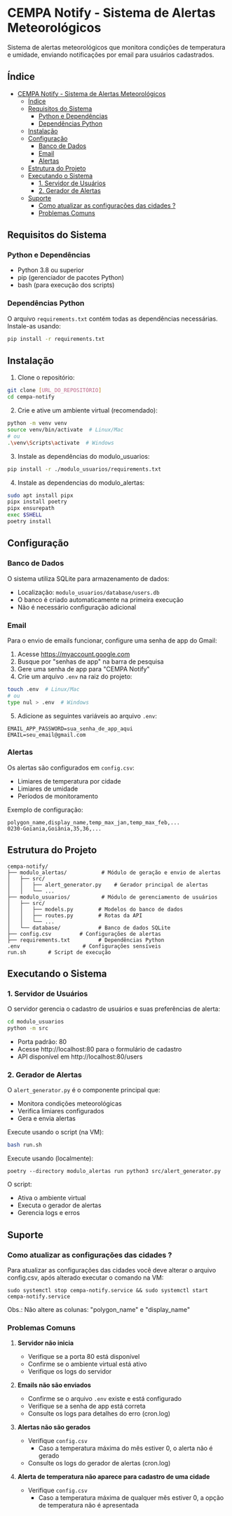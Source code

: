 # CEMPA Notify - Sistema de Alertas Meteorológicos

Sistema de alertas meteorológicos que monitora condições de temperatura e umidade, enviando notificações por email para usuários cadastrados.

## Índice
- [CEMPA Notify - Sistema de Alertas Meteorológicos](#cempa-notify---sistema-de-alertas-meteorológicos)
  - [Índice](#índice)
  - [Requisitos do Sistema](#requisitos-do-sistema)
    - [Python e Dependências](#python-e-dependências)
    - [Dependências Python](#dependências-python)
  - [Instalação](#instalação)
  - [Configuração](#configuração)
    - [Banco de Dados](#banco-de-dados)
    - [Email](#email)
    - [Alertas](#alertas)
  - [Estrutura do Projeto](#estrutura-do-projeto)
  - [Executando o Sistema](#executando-o-sistema)
    - [1. Servidor de Usuários](#1-servidor-de-usuários)
    - [2. Gerador de Alertas](#2-gerador-de-alertas)
  - [Suporte](#suporte)
    - [Como atualizar as configurações das cidades ?](#como-atualizar-as-configurações-das-cidades-)
    - [Problemas Comuns](#problemas-comuns)

## Requisitos do Sistema

### Python e Dependências
- Python 3.8 ou superior
- pip (gerenciador de pacotes Python)
- bash (para execução dos scripts)

### Dependências Python
O arquivo `requirements.txt` contém todas as dependências necessárias. Instale-as usando:
```bash
pip install -r requirements.txt
```

## Instalação

1. Clone o repositório:
```bash
git clone [URL_DO_REPOSITÓRIO]
cd cempa-notify
```

2. Crie e ative um ambiente virtual (recomendado):
```bash
python -m venv venv
source venv/bin/activate  # Linux/Mac
# ou
.\venv\Scripts\activate  # Windows
```

3. Instale as dependências do modulo_usuarios:
```bash
pip install -r ./modulo_usuarios/requirements.txt
```

4. Instale as dependencias do modulo_alertas:
```bash
sudo apt install pipx
pipx install poetry
pipx ensurepath
exec $SHELL
poetry install
```

## Configuração

### Banco de Dados
O sistema utiliza SQLite para armazenamento de dados:
- Localização: `modulo_usuarios/database/users.db`
- O banco é criado automaticamente na primeira execução
- Não é necessário configuração adicional

### Email
Para o envio de emails funcionar, configure uma senha de app do Gmail:

1. Acesse https://myaccount.google.com
2. Busque por "senhas de app" na barra de pesquisa
3. Gere uma senha de app para "CEMPA Notify"
4. Crie um arquivo `.env` na raiz do projeto:
```bash
touch .env  # Linux/Mac
# ou
type nul > .env  # Windows
```

5. Adicione as seguintes variáveis ao arquivo `.env`:
```env
EMAIL_APP_PASSWORD=sua_senha_de_app_aqui
EMAIL=seu_email@gmail.com
```

### Alertas
Os alertas são configurados em `config.csv`:
- Limiares de temperatura por cidade
- Limiares de umidade
- Períodos de monitoramento

Exemplo de configuração:
```csv
polygon_name,display_name,temp_max_jan,temp_max_feb,...
0230-Goiania,Goiânia,35,36,...
```

## Estrutura do Projeto

```
cempa-notify/
├── modulo_alertas/           # Módulo de geração e envio de alertas
│   ├── src/
│   │   ├── alert_generator.py    # Gerador principal de alertas
│   │   └── ...
├── modulo_usuarios/          # Módulo de gerenciamento de usuários
│   ├── src/
│   │   ├── models.py        # Modelos do banco de dados
│   │   ├── routes.py        # Rotas da API
│   │   └── ...
│   └── database/            # Banco de dados SQLite
├── config.csv         # Configurações de alertas
├── requirements.txt         # Dependências Python
.env                    # Configurações sensíveis
run.sh       # Script de execução
```

## Executando o Sistema

### 1. Servidor de Usuários
O servidor gerencia o cadastro de usuários e suas preferências de alerta:

```bash
cd modulo_usuarios
python -m src
```

- Porta padrão: 80
- Acesse http://localhost:80 para o formulário de cadastro
- API disponível em http://localhost:80/users

### 2. Gerador de Alertas
O `alert_generator.py` é o componente principal que:
- Monitora condições meteorológicas
- Verifica limiares configurados
- Gera e envia alertas

Execute usando o script (na VM):
```bash
bash run.sh
```

Execute usando (localmente):
``` 
poetry --directory modulo_alertas run python3 src/alert_generator.py
```

O script:
- Ativa o ambiente virtual
- Executa o gerador de alertas
- Gerencia logs e erros

## Suporte

### Como atualizar as configurações das cidades ?

Para atualizar as configurações das cidades você deve alterar o arquivo config.csv, após alterado executar o comando na VM:

```
sudo systemctl stop cempa-notify.service && sudo systemctl start cempa-notify.service
```

Obs.: Não altere as colunas: "polygon_name" e "display_name"

### Problemas Comuns

1. **Servidor não inicia**
   - Verifique se a porta 80 está disponível
   - Confirme se o ambiente virtual está ativo
   - Verifique os logs do servidor

2. **Emails não são enviados**
   - Confirme se o arquivo `.env` existe e está configurado
   - Verifique se a senha de app está correta
   - Consulte os logs para detalhes do erro (cron.log)

3. **Alertas não são gerados**
   - Verifique `config.csv`
      - Caso a temperatura máxima do mês estiver 0, o alerta não é gerado
   - Consulte os logs do gerador de alertas (cron.log)

4. **Alerta de temperatura não aparece para cadastro de uma cidade**
   - Verifique `config.csv`
      - Caso a temperatura máxima de qualquer mês estiver 0, a opção de temperatura não é apresentada